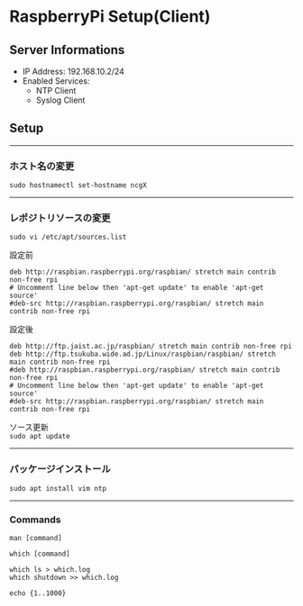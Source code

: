# RaspberryPi Setup(Client)
## Server Informations
- IP Address: 192.168.10.2/24
- Enabled Services:
  * NTP Client
  * Syslog Client
  
## Setup
---
### ホスト名の変更  
`sudo hostnamectl set-hostname ncgX`

---
### レポジトリソースの変更  
`sudo vi /etc/apt/sources.list`

設定前
```bash:設定前
deb http://raspbian.raspberrypi.org/raspbian/ stretch main contrib non-free rpi
# Uncomment line below then 'apt-get update' to enable 'apt-get source'
#deb-src http://raspbian.raspberrypi.org/raspbian/ stretch main contrib non-free rpi
```

設定後
```bash:設定後
deb http://ftp.jaist.ac.jp/raspbian/ stretch main contrib non-free rpi
deb http://ftp.tsukuba.wide.ad.jp/Linux/raspbian/raspbian/ stretch main contrib non-free rpi
#deb http://raspbian.raspberrypi.org/raspbian/ stretch main contrib non-free rpi
# Uncomment line below then 'apt-get update' to enable 'apt-get source'
#deb-src http://raspbian.raspberrypi.org/raspbian/ stretch main contrib non-free rpi
```

ソース更新  
`sudo apt update`

---
### パッケージインストール  
`sudo apt install vim ntp`

---
### Commands
`man [command]`

`which [command]`

`which ls > which.log`  
`which shutdown >> which.log`

`echo {1..1000}`

